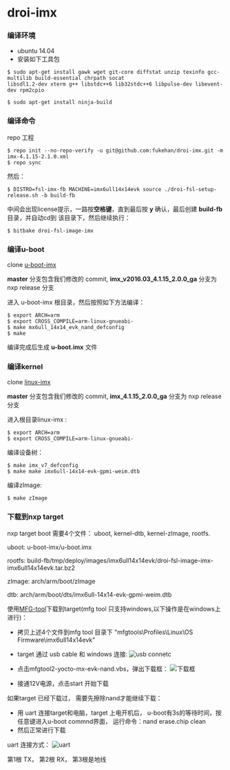 # droi-imx

### 编译环境
- ubuntu 14.04
- 安装如下工具包

```
$ sudo apt-get install gawk wget git-core diffstat unzip texinfo gcc-multilib build-essential chrpath socat
libsdl1.2-dev xterm g++ libstdc++6 lib32stdc++6 libpulse-dev libevent-dev rpm2cpio
```
```
$ sudo apt-get install ninja-build
```

### 编译命令

repo 工程

```
$ repo init --no-repo-verify -u git@github.com:fukehan/droi-imx.git -m imx-4.1.15-2.1.0.xml
$ repo sync
```

然后：

```
$ DISTRO=fsl-imx-fb MACHINE=imx6ull14x14evk source ./droi-fsl-setup-release.sh -b build-fb
```
中间会出现license提示，一路按**空格键**，直到最后按 **y** 确认，最后创建 **build-fb** 目录，并自动cd到
该目录下，然后继续执行：

```
$ bitbake droi-fsl-image-imx
```

### 编译u-boot

clone [u-boot-imx](https://github.com/fukehan/u-boot-imx)

**master** 分支包含我们修改的 commit, **imx_v2016.03_4.1.15_2.0.0_ga** 分支为 nxp release 分支

进入 u-boot-imx 根目录，然后按照如下方法编译：
```
$ export ARCH=arm
$ export CROSS_COMPILE=arm-linux-gnueabi-
$ make mx6ull_14x14_evk_nand_defconfig
$ make
```
编译完成后生成 **u-boot.imx** 文件

### 编译kernel

clone [linux-imx](https://github.com/fukehan/linux-imx)

**master** 分支包含我们修改的 commit, **imx_4.1.15_2.0.0_ga** 分支为 nxp release 分支

进入根目录linux-imx :

```
$ export ARCH=arm
$ export CROSS_COMPILE=arm-linux-gnueabi-
```
编译设备树：

```
$ make imx_v7_defconfig
$ make make imx6ull-14x14-evk-gpmi-weim.dtb
```

编译zImage:
```
$ make zImage
```

### 下载到nxp target
nxp target boot 需要4个文件： uboot, kernel-dtb, kernel-zImage, rootfs.

uboot: u-boot-imx/u-boot.imx

rootfs: build-fb/tmp/deploy/images/imx6ull14x14evk/droi-fsl-image-imx-imx6ull14x14evk.tar.bz2

zImage:  arch/arm/boot/zImage

dtb:  arch/arm/boot/dts/imx6ull-14x14-evk-gpmi-weim.dtb

使用[MFG-tool](https://github.com/fukehan/mfg-tool)下载到target(mfg tool 只支持windows,以下操作是在windows上进行)：

- 拷贝上述4个文件到mfg tool 目录下 "mfgtools\Profiles\Linux\OS Firmware\imx6ull14x14evk"
- target 通过 usb cable 和 windows 连接:
  ![usb connetc](https://github.com/fukehan/droi-imx/blob/master/img/usb-download-connet.jpg)
- 点击mfgtool2-yocto-mx-evk-nand.vbs，弹出下载框：
  ![下载框](https://github.com/fukehan/droi-imx/blob/master/img/nxp-download.png)
  
- 接通12V电源，点击start 开始下载

如果target 已经下载过， 需要先擦除nand才能继续下载：

- 用 uart 连接target和电脑，target 上电开机后， u-boot有3s的等待时间，按任意键进入u-boot commnd界面， 
  运行命令：nand erase.chip clean
- 然后正常进行下载

uart 连接方式：
![uart](https://github.com/fukehan/droi-imx/blob/master/img/uart-connet.jpg)

第1根 TX， 第2根 RX， 第3根是地线






